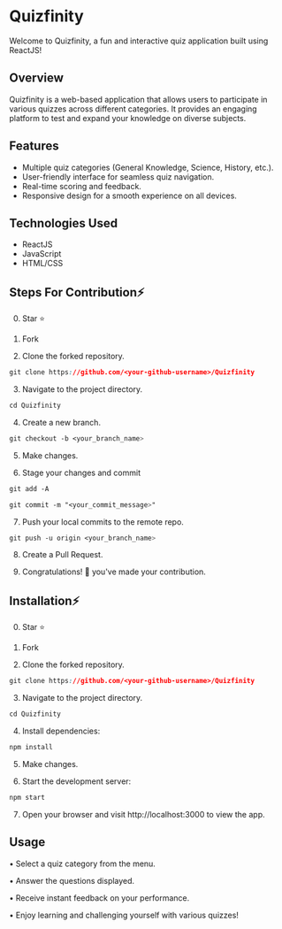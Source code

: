# Quizfinity


Welcome to Quizfinity, a fun and interactive quiz application built using ReactJS!


## Overview

Quizfinity is a web-based application that allows users to participate in various quizzes across different categories. It provides an engaging platform to test and expand your knowledge on diverse subjects.


## Features

- Multiple quiz categories (General Knowledge, Science, History, etc.).
- User-friendly interface for seamless quiz navigation.
- Real-time scoring and feedback.
- Responsive design for a smooth experience on all devices.


## Technologies Used

- ReactJS
- JavaScript
- HTML/CSS


## Steps For Contribution⚡

0. Star ⭐

1. Fork

2. Clone the forked repository.

```css
git clone https://github.com/<your-github-username>/Quizfinity
```

3. Navigate to the project directory.

```py
cd Quizfinity
```

4. Create a new branch.

```css
git checkout -b <your_branch_name>
```

5. Make changes.

6. Stage your changes and commit

```css
git add -A

git commit -m "<your_commit_message>"
```

7. Push your local commits to the remote repo.

```css
git push -u origin <your_branch_name>
```

8. Create a Pull Request.

9. Congratulations! 🎉 you've made your contribution.



## Installation⚡

0. Star ⭐

1. Fork

2. Clone the forked repository.

```css
git clone https://github.com/<your-github-username>/Quizfinity
```

3. Navigate to the project directory.

```py
cd Quizfinity
```

4. Install dependencies:

```css
npm install
```

5. Make changes.

6. Start the development server:

```css
npm start
```

7. Open your browser and visit http://localhost:3000 to view the app.


## Usage

• Select a quiz category from the menu.

• Answer the questions displayed.

• Receive instant feedback on your performance.

• Enjoy learning and challenging yourself with various quizzes!
